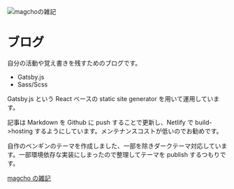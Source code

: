 ![magchoの雑記](../img/blog.png)

# ブログ

自分の活動や覚え書きを残すためのブログです。

- Gatsby.js
- Sass/Scss

Gatsby.js という React ベースの static site generator を用いて運用しています。

記事は Markdown を Github に push することで更新し、Netlify で build->hosting するようにしています。メンテナンスコストが低いのでお勧めです。

自作のペンギンのテーマを作成しました、一部を除きダークテーマ対応しています。一部環境依存な実装にしまったので整理してテーマを publish するつもりです。

[magcho の雑記](https://blog.magcho.com)
